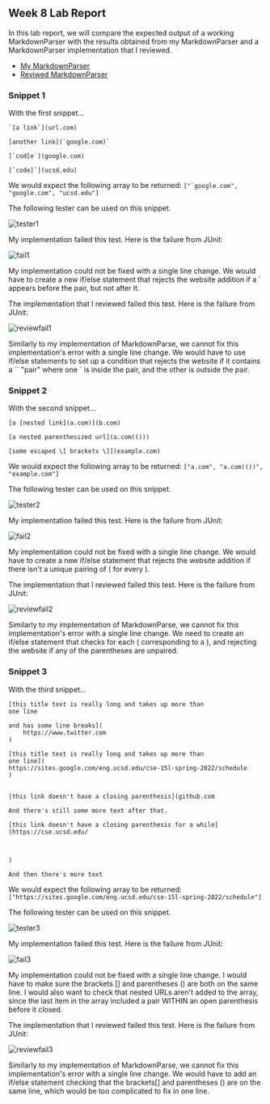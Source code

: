 ## Week 8 Lab Report

In this lab report, we will compare the expected output of a working MarkdownParser with the results obtained from my MarkdownParser and a MarkdownParser implementation that I reviewed.

* [My MarkdownParser](https://github.com/theseb72/markdown-parser)
* [Reviwed MarkdownParser](https://github.com/cbaeucsd/markdown-parser/blob/main/MarkdownParse.java)

### Snippet 1

With the first snippet...

```
`[a link`](url.com)

[another link](`google.com)`

[`cod[e`](google.com)

[`code]`](ucsd.edu)
```

We would expect the following array to be returned: ```["`google.com", "google.com", "ucsd.edu"]```

The following tester can be used on this snippet.

![tester1](https://user-images.githubusercontent.com/90715607/169676047-adedeac1-33b0-46df-9a4b-eccde332abb2.PNG)

My implementation failed this test. Here is the failure from JUnit:

![fail1](https://user-images.githubusercontent.com/90715607/169676181-306cf701-5d6d-4c35-8250-46b0883f04b7.PNG)

My implementation could not be fixed with a single line change. We would have to create a new if/else statement that rejects the website addition if a ` appears before the []() pair, but not after it.

The implementation that I reviewed failed this test. Here is the failure from JUnit:

![reviewfail1](https://user-images.githubusercontent.com/90715607/169678890-84888895-72e0-40e0-a4de-e349689c6ff4.PNG)

Similarly to my implementation of MarkdownParse, we cannot fix this implementation's error with a single line change. We would have to use if/else statements to set up a condition that rejects the website if it contains a `` "pair" where one ` is inside the []() pair, and the other is outside the []() pair.

### Snippet 2

With the second snippet...

```
[a [nested link](a.com)](b.com)

[a nested parenthesized url](a.com(()))

[some escaped \[ brackets \]](example.com)

```

We would expect the following array to be returned: `["a.com", "a.com(())", "example.com"]`

The following tester can be used on this snippet.

![tester2](https://user-images.githubusercontent.com/90715607/169676052-4eaf8989-21ff-4cba-8091-33ae1025acee.PNG)

My implementation failed this test. Here is the failure from JUnit:

![fail2](https://user-images.githubusercontent.com/90715607/169676196-92147d49-9bad-43e9-aa50-8cbee3b11bc6.PNG)

My implementation could not be fixed with a single line change. We would have to create a new if/else statement that rejects the website addition if there isn't a unique pairing of ( for every ).

The implementation that I reviewed failed this test. Here is the failure from JUnit:

![reviewfail2](https://user-images.githubusercontent.com/90715607/169678902-485a893f-221d-4e1b-9c84-61fbb148d4b6.PNG)

Similarly to my implementation of MarkdownParse, we cannot fix this implementation's error with a single line change. We need to create an if/else statement that checks for each ( corresponding to a ), and rejecting the website if any of the parentheses are unpaired.

### Snippet 3

With the third snippet...

```
[this title text is really long and takes up more than 
one line

and has some line breaks](
    https://www.twitter.com
)

[this title text is really long and takes up more than 
one line](
https://sites.google.com/eng.ucsd.edu/cse-15l-spring-2022/schedule
)


[this link doesn't have a closing parenthesis](github.com

And there's still some more text after that.

[this link doesn't have a closing parenthesis for a while](https://cse.ucsd.edu/



)

And then there's more text

```

We would expect the following array to be returned: `["https://sites.google.com/eng.ucsd.edu/cse-15l-spring-2022/schedule"]`

The following tester can be used on this snippet.

![tester3](https://user-images.githubusercontent.com/90715607/169676061-9ea3dedb-a4c3-408e-a7fa-83439a152983.PNG)

My implementation failed this test. Here is the failure from JUnit:

![fail3](https://user-images.githubusercontent.com/90715607/169676218-612a998e-bd46-433f-a849-46a7195ddec4.PNG)

My implementation could not be fixed with a single line change. I would have to make sure the brackets [] and parentheses () are both on the same line. I would also want to check that nested URLs aren't added to the array, since the last item in the array included a []() pair WITHIN an open parenthesis before it closed.

The implementation that I reviewed failed this test. Here is the failure from JUnit:

![reviewfail3](https://user-images.githubusercontent.com/90715607/169678908-90e917cf-2d07-473a-98b1-0305b2558dbc.PNG)

Similarly to my implementation of MarkdownParse, we cannot fix this implementation's error with a single line change. We would have to add an if/else statement checking that the brackets[] and parentheses () are on the same line, which would be too complicated to fix in one line.

